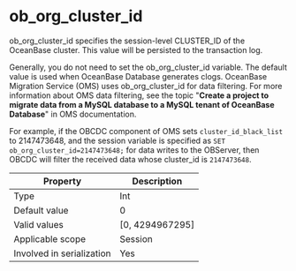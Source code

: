 # ob_org_cluster_id

ob_org_cluster_id specifies the session-level CLUSTER_ID of the OceanBase cluster. This value will be persisted to the transaction log.

Generally, you do not need to set the ob_org_cluster_id variable. The default value is used when OceanBase Database generates clogs. OceanBase Migration Service (OMS) uses ob_org_cluster_id for data filtering. For more information about OMS data filtering, see the topic "**Create a project to migrate data from a MySQL database to a MySQL tenant of OceanBase Database**" in OMS documentation.

For example, if the OBCDC component of OMS sets `cluster_id_black_list` to 2147473648, and the session variable is specified as `SET ob_org_cluster_id=2147473648;` for data writes to the OBServer, then OBCDC will filter the received data whose cluster_id is `2147473648`.

| **Property** | **Description** |
|---------|-------------------|
| Type | Int |
| Default value | 0 |
| Valid values | \[0, 4294967295\] |
| Applicable scope | Session |
| Involved in serialization | Yes |
